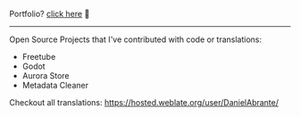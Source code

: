 Portfolio? [click here](https://danielabrante.github.io/portfolio/) :eyes:

---
Open Source Projects that I've contributed with code or translations:
  - Freetube
  - Godot
  - Aurora Store
  - Metadata Cleaner

Checkout all translations: https://hosted.weblate.org/user/DanielAbrante/

